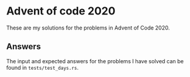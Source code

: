 Advent of code 2020
===================
These are my solutions for the problems in Advent of Code 2020.


Answers
-------
The input and expected answers for the problems I have solved can be found in
``tests/test_days.rs``.
